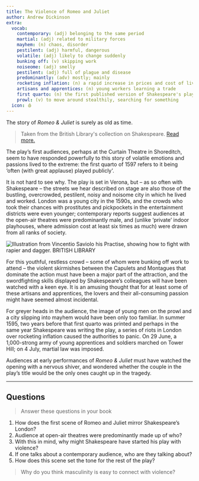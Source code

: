 ```yaml
---
title: The Violence of Romeo and Juliet
author: Andrew Dickinson
extra:
  vocab:
    contemporary: (adj) belonging to the same period
    martial: (adj) related to military forces
    mayhem: (n) chaos, disorder
    pestilent: (adj) harmful, dangerous
    volatile: (adj) likely to change suddenly
    bunking off: (v) skipping work
    noiseome: (adj) smelly
    pestilent: (adj) full of plague and disease
    predominantly: (adv) mostly; mainly
    rocketing inflation: (n) a rapid increase in prices and cost of living
    artisans and apprentices: (n) young workers learning a trade
    first quarto: (n) the first published version of Shakespeare's plays
    prowl: (v) to move around stealthily, searching for something
  icon: 🩸
---
```


The story of *Romeo & Juliet* is surely as old as time.

>[](aside-note)
> Taken from the British Library's collection on Shakespeare. [Read more.](https://www.britishlibrary.cn/en/articles/the-violence-of-romeo-and-juliet/)

The play’s first audiences, perhaps at the Curtain Theatre in Shoreditch, seem to have responded powerfully to this story of volatile emotions and passions lived to the extreme: the first quarto of 1597 refers to it being ‘often (with great applause) played publicly'.

It is not hard to see why. The play is set in Verona, but – as so often with Shakespeare – the streets we hear described on stage are also those of the bustling, overcrowded, pestilent, noisy and noisome city in which he lived and worked. London was a young city in the 1590s, and the crowds who took their chances with prostitutes and pickpockets in the entertainment districts were even younger; contemporary reports suggest audiences at the open-air theatres were predominantly male, and (unlike ‘private’ indoor playhouses, where admission cost at least six times as much) were drawn from all ranks of society. 

![Illustration from Vincentio Saviolo his Practise, showing how to fight with rapier and dagger. BRITISH LIBRARY](/images/fencing-elizabethans.webp)

For this youthful, restless crowd – some of whom were bunking off work to attend – the violent skirmishes between the Capulets and Montagues that dominate the action must have been a major part of the attraction, and the swordfighting skills displayed by Shakespeare’s colleagues will have been watched with a keen eye. It is an amusing thought that for at least some of these artisans and apprentices, the lovers and their all-consuming passion might have seemed almost incidental.

For greyer heads in the audience, the image of young men on the prowl and a city slipping into mayhem would have been only too familiar. In summer 1595, two years before that first quarto was printed and perhaps in the same year Shakespeare was writing the play, a series of riots in London over rocketing inflation caused the authorities to panic. On 29 June, a 1,000-strong army of young apprentices and soldiers marched on Tower Hill; on 4 July, martial law was imposed.

Audiences at early performances of *Romeo & Juliet* must have watched the opening with a nervous shiver, and wondered whether the couple in the play’s title would be the only ones caught up in the tragedy.

---

## Questions

>[](task) 
>
>Answer these questions in your book

1. How does the first scene of Romeo and Juliet mirror Shakespeare’s London?
2. Audience at open-air theatres were predominantly made up of who?
3. With this in mind, why might Shakespeare have started his play with violence?
4. If one talks about a contemporary audience, who are they talking about?
5. How does this scene set the tone for the rest of the play?

>[](challenge) Why do you think masculinity is easy to connect with violence?
